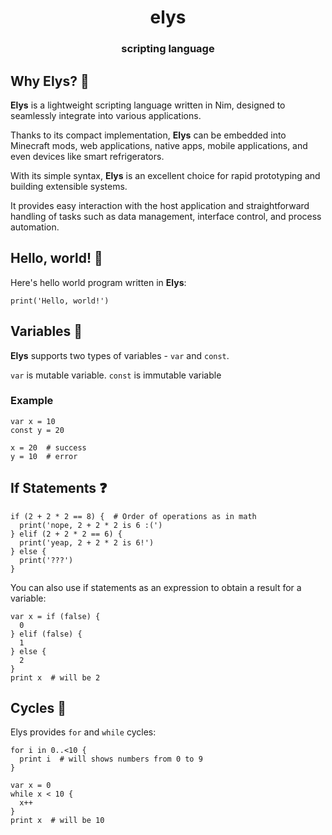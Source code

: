<div align="center">

# elys
### scripting language

</div>


## Why Elys? 🤔
**Elys** is a lightweight scripting language written in Nim, designed to seamlessly integrate into various applications.

Thanks to its compact implementation, **Elys** can be embedded into Minecraft mods, web applications, native apps, mobile applications, and even devices like smart refrigerators.

With its simple syntax, **Elys** is an excellent choice for rapid prototyping and building extensible systems.

It provides easy interaction with the host application and straightforward handling of tasks such as data management, interface control, and process automation.


## Hello, world! 👋

Here's hello world program written in **Elys**:
```elys
print('Hello, world!')
```


## Variables 🧩

**Elys** supports two types of variables - `var` and `const`.

`var` is mutable variable. `const` is immutable variable

### Example

```elys
var x = 10
const y = 20

x = 20  # success
y = 10  # error
```

## If Statements ❓

```elys
if (2 + 2 * 2 == 8) {  # Order of operations as in math
  print('nope, 2 + 2 * 2 is 6 :(')
} elif (2 + 2 * 2 == 6) {
  print('yeap, 2 + 2 * 2 is 6!')
} else {
  print('???')
}
```

You can also use if statements as an expression to obtain a result for a variable:

```elys
var x = if (false) {
  0
} elif (false) {
  1
} else {
  2
}
print x  # will be 2
```

## Cycles 🔄

Elys provides `for` and `while` cycles:

```elys
for i in 0..<10 {
  print i  # will shows numbers from 0 to 9
}

var x = 0
while x < 10 {
  x++
}
print x  # will be 10
```
